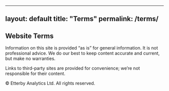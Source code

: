 
---
layout: default
title: "Terms"
permalink: /terms/
---
<section class="max-w-3xl mx-auto px-6 py-16">
  <h1 class="text-3xl font-semibold mb-6">Website Terms</h1>
  <p class="opacity-90 mb-4">Information on this site is provided “as is” for general information. It is not professional advice. We do our best to keep content accurate and current, but make no warranties.</p>
  <p class="opacity-90 mb-4">Links to third-party sites are provided for convenience; we’re not responsible for their content.</p>
  <p class="opacity-90 mb-4">© Etterby Analytics Ltd. All rights reserved.</p>
</section>
